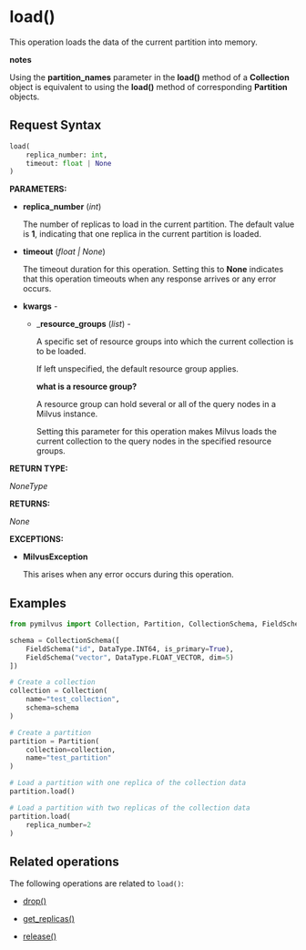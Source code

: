 # load()

This operation loads the data of the current partition into memory.

<div class="admonition note">

<p><b>notes</b></p>

<p>Using the <strong>partition_names</strong> parameter in the <strong>load()</strong> method of a <strong>Collection</strong> object is equivalent to using the <strong>load()</strong> method of corresponding <strong>Partition</strong> objects.</p>

</div>

## Request Syntax

```python
load(
    replica_number: int,
    timeout: float | None
)
```

__PARAMETERS:__

- __replica_number__ (_int_)

    The number of replicas to load in the current partition. The default value is __1__, indicating that one replica in the current partition is loaded.

- __timeout__ (_float _|_ None_)  

    The timeout duration for this operation. Setting this to __None__ indicates that this operation timeouts when any response arrives or any error occurs.

- __kwargs__ - 

    - ___resource_groups__ (_list_) -

        A specific set of resource groups into which the current collection is to be loaded.

        If left unspecified, the default resource group applies.

        <div class="admonition note">

        <p><b>what is a resource group?</b></p>

        <p>A resource group can hold several or all of the query nodes in a Milvus instance.</p>
        <p>Setting this parameter for this operation makes Milvus loads the current collection to the query nodes in the specified resource groups.</p>

        </div>

__RETURN TYPE:__

_NoneType_

__RETURNS:__

_None_

__EXCEPTIONS:__

- __MilvusException__

    This arises when any error occurs during this operation.

## Examples

```python
from pymilvus import Collection, Partition, CollectionSchema, FieldSchema, DataType

schema = CollectionSchema([
    FieldSchema("id", DataType.INT64, is_primary=True),
    FieldSchema("vector", DataType.FLOAT_VECTOR, dim=5)
])

# Create a collection
collection = Collection(
    name="test_collection",
    schema=schema
)

# Create a partition
partition = Partition(
    collection=collection,
    name="test_partition"
)

# Load a partition with one replica of the collection data
partition.load()

# Load a partition with two replicas of the collection data
partition.load(
    replica_number=2
)
```

## Related operations

The following operations are related to `load()`:

- [drop()](./drop.md)

- [get_replicas()](./get_replicas.md)

- [release()](./release.md)

